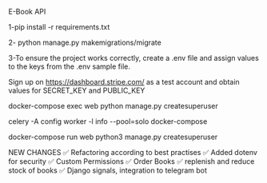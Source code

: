 E-Book API

1-pip install -r requirements.txt

2- python manage.py makemigrations/migrate

3-To ensure the project works correctly, create a .env file and assign values to the keys from the .env sample file.

Sign up on https://dashboard.stripe.com/ as a test account and obtain values for SECRET_KEY and PUBLIC_KEY


docker-compose exec web python manage.py createsuperuser

celery -A config worker -l info --pool=solo docker-compose

docker-compose run web python3 manage.py createsuperuser

NEW CHANGES ✅ Refactoring according to best practises ✅ Added dotenv for security ✅ Custom Permissions ✅ Order Books ✅ replenish and reduce stock of books ✅ Django signals, integration to telegram bot